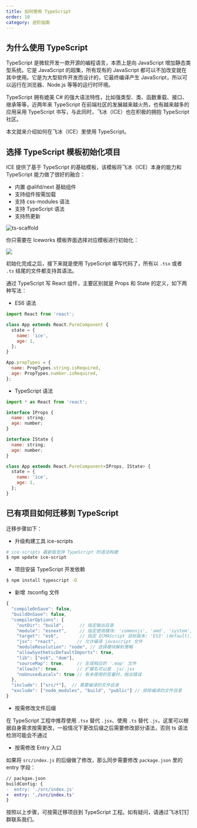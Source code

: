 ```yaml
---
title: 如何使用 TypeScript
order: 10
category: 进阶指南
---
```


## 为什么使用 TypeScript

TypeScript 是微软开发一款开源的编程语言，本质上是向 JavaScript 增加静态类型系统。它是 JavaScript 的超集，所有现有的 JavaScript 都可以不加改变就在其中使用。它是为大型软件开发而设计的，它最终编译产生 JavaScript，所以可以运行在浏览器、Node.js 等等的运行时环境。

TypeScript 拥有媲美 C# 的强大语法特性，比如强类型、类、函数重载、接口、继承等等，近两年来 TypeScript 在前端社区的发展越来越火热，也有越来越多的应用采用 TypeScript 书写，与此同时，飞冰（ICE）也在积极的拥抱 TypeScript 社区。

本文就来介绍如何在飞冰（ICE）里使用 TypeScript。

## 选择 TypeScript 模板初始化项目

ICE 提供了基于 TypeScript 的基础模板，该模板将飞冰（ICE）本身的能力和 TypeScript 能力做了很好的融合：

- 内置 @alifd/next 基础组件
- 支持组件按需加载
- 支持 css-modules 语法
- 支持 TypeScript 语法
- 支持热更新

![ts-scaffold](https://img.alicdn.com/tfs/TB1JfdIH9zqK1RjSZPxXXc4tVXa-2861-1568.png)

你只需要在 Iceworks 模板界面选择对应模板进行初始化：

![](https://img.alicdn.com/tfs/TB1.YxLHY2pK1RjSZFsXXaNlXXa-954-684.png)

初始化完成之后，接下来就是使用 TypeScript 编写代码了，所有以 `.tsx` 或者 `.ts` 结尾的文件都支持其语法。

通过 TypeScript 写 React 组件，主要区别就是 Props 和 State 的定义，如下两种写法：

- ES6 语法

```jsx
import React from 'react';

class App extends React.PureComponent {
  state = {
    name: 'ice',
    age: 1,
  };
}

App.propTypes = {
  name: PropTypes.string.isRequired,
  age: PropTypes.number.isRequired,
};
```

- TypeScript 语法

```jsx
import * as React from 'react';

interface IProps {
  name: string;
  age: number;
}

interface IState {
  name: string;
  age: number;
}

class App extends React.PureComponent<IProps, IState> {
  state = {
    name: 'ice',
    age: 1,
  };
}
```

## 已有项目如何迁移到 TypeScript

迁移步骤如下：

- 升级构建工具 ice-scripts

```bash
# ice-scripts 最新版支持 TypeScript 的语法构建
$ npm update ice-script
```

- 项目安装 TypeScript 开发依赖

```bash
$ npm install typescript -D
```

- 新增 .tsconfig 文件

```js
{
  "compileOnSave": false,
  "buildOnSave": false,
  "compilerOptions": {
    "outDir": "build",      // 指定输出目录
    "module": "esnext",     // 指定使用模块: 'commonjs', 'amd', 'system', 'umd' or 'es2015'
    "target": "es6",        // 指定 ECMAScript 目标版本: 'ES3' (default), 'ES5', 'ES2015', 'ES2016', 'ES2017', or 'ESNEXT'
    "jsx": "react",        // 允许编译 javascript 文件
    "moduleResolution": "node", // 选择模块解析策略
    "allowSyntheticDefaultImports": true,
    "lib": ["es6", "dom"],
    "sourceMap": true,     // 生成相应的 '.map' 文件
    "allowJs": true,       // 扩展名可以是 .js/.jsx
    "noUnusedLocals": true // 有未使用的变量时，抛出错误
  },
  "include": ["src/*"],  // 需要编译的文件目录
  "exclude": ["node_modules", "build", "public"] // 排除编译的文件目录
}
```

- 按需修改文件后缀

在 TypeScript 工程中推荐使用 `.tsx` 替代 `.jsx`、使用 `.ts` 替代 `.js`，这里可以根据自身需求按需更改，一般情况下更改后缀之后需要修改部分语法，否则 ts 语法检测可能会不通过

- 按需修改 Entry 入口

如果将 `src/index.js` 的后缀做了修改，那么同步需要修改 `package.json` 里的 entry 字段：

```diff
// packgae.json
buildConfig: {
-  entry: './src/index.js'
+  entry: './src/index.ts'
}
```

按照以上步骤，可按需迁移项目到 TypeScript 工程。如有疑问，请通过飞冰钉钉群联系我们。